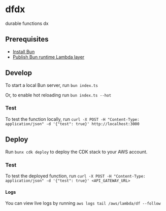 # dfdx

durable functions dx

## Prerequisites

- [Install Bun](https://bun.sh/)
- [Publish Bun runtime Lambda layer](https://github.com/oven-sh/bun/blob/main/packages/bun-lambda/README.md#setup)

## Develop

To start a local Bun server, run `bun index.ts`

Or, to enable hot reloading run `bun index.ts --hot`

### Test

To test the function locally, run `curl -X POST -H "Content-Type: application/json" -d '{"test": true}' http://localhost:3000`

## Deploy

Run `bunx cdk deploy` to deploy the CDK stack to your AWS account.

### Test

To test the deployed function, run `curl -X POST -H "Content-Type: application/json" -d '{"test": true}' <API_GATEWAY_URL>`

#### Logs

You can view live logs by running `aws logs tail /aws/lambda/df --follow`
